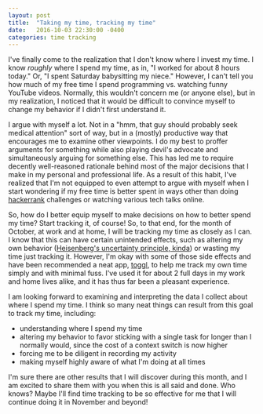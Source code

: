 ```yaml
---
layout: post
title:  "Taking my time, tracking my time"
date:   2016-10-03 22:30:00 -0400
categories: time tracking
---
```

I've finally come to the realization that I don't know where I invest my time. I know _roughly_ where I spend my time, as in, "I worked for about 8 hours today." Or, "I spent Saturday babysitting my niece." However, I can't tell you how much of my free time I spend programming vs. watching funny YouTube videos. Normally, this wouldn't concern me (or anyone else), but in my realization, I noticed that it would be difficult to convince myself to change my behavior if I didn't first understand it.

I argue with myself a lot. Not in a "hmm, that guy should probably seek medical attention" sort of way, but in a (mostly) productive way that encourages me to examine other viewpoints. I do my best to proffer arguments for something while also playing devil's advocate and simultaneously arguing for something else. This has led me to require decently well-reasoned rationale behind most of the major decisions that I make in my personal and professional life. As a result of this habit, I've realized that I'm not equipped to even attempt to argue with myself when I start wondering if my free time is better spent in ways other than doing [hackerrank][hackerrank] challenges or watching various tech talks online.

So, how do I better equip myself to make decisions on how to better spend my time? Start tracking it, of course! So, to that end, for the month of October, at work and at home, I will be tracking my time as closely as I can. I know that this can have certain unintended effects, such as altering my own behavior ([Heisenberg's uncertainty principle, kinda][heisenberg]) or wasting my time just tracking it. However, I'm okay with some of those side effects and have been recommended a neat app, [toggl][toggl-link], to help me track my own time simply and with minimal fuss. I've used it for about 2 full days in my work and home lives alike, and it has thus far been a pleasant experience.

I am looking forward to examining and interpreting the data I collect about where I spend my time. I think so many neat things can result from this goal to track my time, including:

* understanding where I spend my time
* altering my behavior to favor sticking with a single task for longer than I normally would, since the cost of a context switch is now higher
* forcing me to be diligent in recording my activity
* making myself highly aware of what I'm doing at all times

I'm sure there are other results that I will discover during this month, and I am excited to share them with you when this is all said and done. Who knows? Maybe I'll find time tracking to be so effective for me that I will continue doing it in November and beyond!

[hackerrank]: https://www.hackerrank.com
[heisenberg]: https://en.wikipedia.org/wiki/Uncertainty_principle
[toggl-link]: https://toggl.com/

